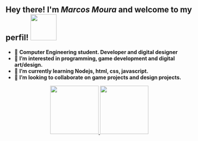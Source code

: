 
## <a> Hey there! I'm *Marcos Moura* and welcome to my perfil! </a> <img src="https://user-images.githubusercontent.com/69879002/166835308-6aa3a5e8-17b9-4418-8ed8-c2d48b959269.png" width= "70" >

* 👋 **Computer Engineering student. Developer and digital designer**
* 👀 **I’m interested in programming, game development and digital art/design.**
* 🌱 **I’m currently learning Nodejs, html, css, javascript.**
* 💞️ **I’m looking to collaborate on game projects and design projects.**


<div align="center">
  <a href="https://github.com/shiro-tai">
  <img height="130em" src="https://github-readme-stats.vercel.app/api?username=shiro-tai&show_icons=true&theme=github_dark&include_all_commits=true&count_private=true"/>
  <img height="130em" src="https://github-readme-stats.vercel.app/api/top-langs/?username=shiro-tai&layout=compact&langs_count=7&theme=github_dark"/>
</div>



